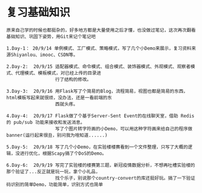 # 复习基础知识

    原来自己学的时候也都挺杂的，好多地方都是大量使用之后才懂，也没做过笔记，这次再次翻看基础知识、巩固下姿势，用Git来记个笔记吧
  
    1.Day-1： 20/9/14 单例模式、工厂模式、策略模式，写了几个小Demo来展示，复习资料来源Shiyanlou、imooc、CSDN等。
  
    2.Day-2:  20/9/15 适配器模式、命令模式、组合模式、装饰器模式、外观模式、观察者模式、代理模式、模板模式，对已经上传的目录进
                      行了结构的修改。
    
    3.Day-3:  20/9/16 用Flask写了个简易的Blog，流程简易，视图也都是简易的东西，html模板写起来就很烦，没办法，还是一看前端的东
                      西就头疼。
    
    4.Day-4:  20/9/17 Flask做了个基于Server-Sent Event的在线聊天室，借助 Redis 的 pub/sub 功能来接收和发送消息。
                      写了个图片转字符画的小Demo，可以用这种字符画来给自己的程序做banner(运行起来很丑，别问我为啥知道......)
    
    5.Day-5:  20/9/18 写了几个小Demo，在实验楼楼赛看到一个文件整理，只写了大概的逻辑，没进行优化，根据Scapy搞了个DoS的Demo。
    
    6.Day-6:  20/9/19 写完了实验楼的楼赛第三题，新冠疫情数据分析，不想再吐槽实验楼的那个验证了...反正就是玩一玩，拿个小礼品，
                      找个乐子，别说那个country-convert的库还挺好玩。搞了一下验证码识别的简单Demo，功能简单，识别方式也简单
                              